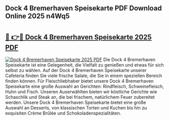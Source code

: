 ## Dock 4 Bremerhaven Speisekarte PDF Download Online 2025 n4Wq5

# <h2><a href="http://gcb41n.nevu.top/?p=Dock+4+Bremerhaven+Speisekarte">🔗 👉🔴 Dock 4 Bremerhaven Speisekarte 2025 PDF</a></h2>

[![Dock 4 Bremerhaven Speisekarte 2025 PDF](https://i.imgur.com/dBaPXMq.png)](http://gcb41n.nevu.top/?p=Dock+4+Bremerhaven+Speisekarte)
Die Dock 4 Bremerhaven Speisekarte ist eine Gelegenheit, die Vielfalt zu genießen und etwas für sich selbst zu wählen. Auf der Dock 4 Bremerhaven Speisekarte unserer Cafeteria finden Sie viele frische Salate, die Sie in einem speziellen Bereich finden können. Für Fleischliebhaber bietet unsere Dock 4 Bremerhaven Speisekarte eine große Auswahl an Gerichten: Rindfleisch, Schweinefleisch, Huhn und Fisch. Unseren Auserwählten bieten wir köstliche Gerichte wie Schaschlik und Steak an, die bei frischem, natürlichem Feuer zubereitet werden. Unsere Dock 4 Bremerhaven Speisekarte bietet eine große Auswahl an Desserts, von klassischen Torten und Kuchen bis hin zu exquisiten Crème Brûlée und Schokoladenspezialitäten.

